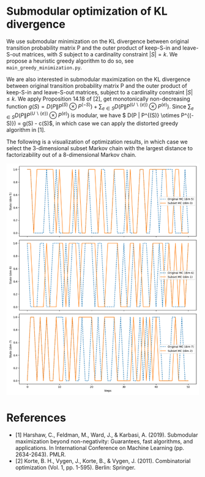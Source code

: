 # Submodular optimization of KL divergence

We use submodular minimization on the KL divergence between original transition probability matrix P and the outer product of keep-S-in and leave-S-out matrices, with $S$ subject to a cardinality constraint $|S|=k$. We propose a heuristic greedy algorithm to do so, see `main_greedy_minimization.py`.

We are also interested in submodular maximization on the KL divergence between original transition probability matrix P and the outer product of keep-S-in and leave-S-out matrices, subject to a cardinality constraint $|S| \leq k$. We apply Proposition 14.18 of [2], get monotonically non-decreasing function $g(S) = D(P \| P^{(S)} \otimes P^{(-S)}) + \sum_{e \in S} D(P \| P^{(U \backslash \{e\})} \otimes P^{(e)})$. Since $\sum_{e \in S} D(P \| P^{(U \backslash \{e\})} \otimes P^{(e)})$ is modular, we have $ D(P \| P^{(S)} \otimes P^{(-S)}) = g(S) - c(S)$, in which case we can apply the distorted greedy algorithm in [1].

The following is a visualization of optimization results, in which case we select the 3-dimensional subset Markov chain with the largest distance to factorizability out of a 8-dimensional Markov chain.

![Distance to factorizability](/assets/dist2fact_simulation.png)

# References
* [1] Harshaw, C., Feldman, M., Ward, J., & Karbasi, A. (2019). Submodular maximization beyond non-negativity: Guarantees, fast algorithms, and applications. In International Conference on Machine Learning (pp. 2634-2643). PMLR.
* [2] Korte, B. H., Vygen, J., Korte, B., & Vygen, J. (2011). Combinatorial optimization (Vol. 1, pp. 1-595). Berlin: Springer.